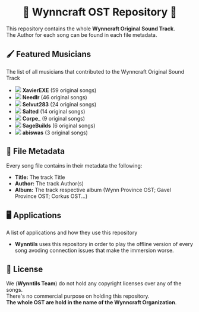 <p align="center">
<h1 align="center">🎵 Wynncraft OST Repository 🎵</h1>
</p>

This repository contains the whole <b>Wynncraft Original Sound Track</b>.<br>
The Author for each song can be found in each file metadata.

## 🖌️ Featured Musicians
The list of all musicians that contributed to the Wynncraft Original Sound Track
 * <img src="https://minotar.net/avatar/2260e5e7-8b95-46bf-8cea-a5dc633d1eb4/16"> **XavierEXE** (59 original songs)
 * <img src="https://minotar.net/avatar/9c82f840-68fd-4cb7-b583-fa50db2b5653/16"> **Needlr** (46 original songs)
 * <img src="https://minotar.net/avatar/1fd9f257-eb69-4ebf-b704-e4a0d5f42e95/16"> **Selvut283** (24 original songs)
 * <img src="https://minotar.net/avatar/1ed075fc-5aa9-42e0-a29f-640326c1d80c/16"> **Salted** (14 original songs)
 * <img src="https://minotar.net/avatar/391a5ea1-1145-4df1-b8a2-ca23f36ddb9f/16"> **Corpe_** (9 original songs)
 * <img src="https://minotar.net/avatar/6ce7ec13-8240-41cb-8063-c5bd396819ff/16"> **SageBuilds** (6 original songs)
 * <img src="https://minotar.net/avatar/5f296089-ebcc-4106-85ce-db99adede960/16"> **abiswas** (3 original songs)
 
## 💾 File Metadata
Every song file contains in their metadata the following:
 * **Title:** The track Title
 * **Author:** The track Author(s)
 * **Album:** The track respective album (Wynn Province OST; Gavel Province OST; Corkus OST...)
 
## 🖥️ Applications
A list of applications and how they use this repository
 * **Wynntils** uses this repository in order to play the offline version of every song avoding connection issues that make the immersion worse.
  
## 📰 License
We (**Wynntils Team**) do not hold any copyright licenses over any of the songs.<br>
There's no commercial purpose on holding this repository.<br>
**The whole OST are hold in the name of the Wynncraft Organization**.
